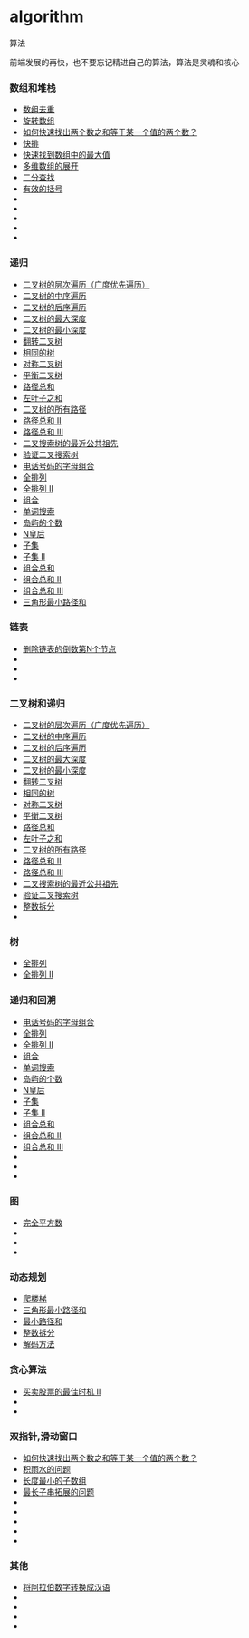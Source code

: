 # algorithm
算法

前端发展的再快，也不要忘记精进自己的算法，算法是灵魂和核心

### 数组和堆栈
* [数组去重](https://github.com/JesseZhao1990/algorithm/issues/1)
* [旋转数组](https://github.com/JesseZhao1990/algorithm/issues/3)
* [如何快速找出两个数之和等于某一个值的两个数？](https://github.com/JesseZhao1990/algorithm/issues/5)
* [快排](https://github.com/JesseZhao1990/algorithm/issues/6)
* [快速找到数组中的最大值](https://github.com/JesseZhao1990/algorithm/issues/8)
* [多维数组的展开](https://github.com/JesseZhao1990/algorithm/issues/9)
* [二分查找](https://github.com/JesseZhao1990/algorithm/issues/10)
* [有效的括号](https://github.com/JesseZhao1990/algorithm/issues/13)
* []()
* []()
* []()
* []()
* []()


### 递归
* [二叉树的层次遍历（广度优先遍历）](https://github.com/JesseZhao1990/algorithm/issues/15)
* [二叉树的中序遍历](https://github.com/JesseZhao1990/algorithm/issues/16)
* [二叉树的后序遍历](https://github.com/JesseZhao1990/algorithm/issues/46)
* [二叉树的最大深度](https://github.com/JesseZhao1990/algorithm/issues/18)
* [二叉树的最小深度](https://github.com/JesseZhao1990/algorithm/issues/19)
* [翻转二叉树](https://github.com/JesseZhao1990/algorithm/issues/20)
* [相同的树](https://github.com/JesseZhao1990/algorithm/issues/21)
* [对称二叉树](https://github.com/JesseZhao1990/algorithm/issues/22)
* [平衡二叉树](https://github.com/JesseZhao1990/algorithm/issues/23)
* [路径总和](https://github.com/JesseZhao1990/algorithm/issues/24)
* [左叶子之和](https://github.com/JesseZhao1990/algorithm/issues/25)
* [二叉树的所有路径](https://github.com/JesseZhao1990/algorithm/issues/26)
* [路径总和 II](https://github.com/JesseZhao1990/algorithm/issues/27)
* [路径总和 III](https://github.com/JesseZhao1990/algorithm/issues/28)
* [二叉搜索树的最近公共祖先](https://github.com/JesseZhao1990/algorithm/issues/29)
* [验证二叉搜索树](https://github.com/JesseZhao1990/algorithm/issues/30)
* [电话号码的字母组合](https://github.com/JesseZhao1990/algorithm/issues/31)
* [全排列](https://github.com/JesseZhao1990/algorithm/issues/32)
* [全排列 II](https://github.com/JesseZhao1990/algorithm/issues/33)
* [组合](https://github.com/JesseZhao1990/algorithm/issues/34)
* [单词搜索](https://github.com/JesseZhao1990/algorithm/issues/35)
* [岛屿的个数](https://github.com/JesseZhao1990/algorithm/issues/36)
* [N皇后](https://github.com/JesseZhao1990/algorithm/issues/37)
* [子集](https://github.com/JesseZhao1990/algorithm/issues/39)
* [子集 II](https://github.com/JesseZhao1990/algorithm/issues/40)
* [组合总和](https://github.com/JesseZhao1990/algorithm/issues/41)
* [组合总和 II ](https://github.com/JesseZhao1990/algorithm/issues/42)
* [组合总和 III](https://github.com/JesseZhao1990/algorithm/issues/43)
* [三角形最小路径和](https://github.com/JesseZhao1990/algorithm/issues/44)


### 链表
* [删除链表的倒数第N个节点](https://github.com/JesseZhao1990/algorithm/issues/12)
* []()
* []()
* []()


### 二叉树和递归
* [二叉树的层次遍历（广度优先遍历）](https://github.com/JesseZhao1990/algorithm/issues/15)
* [二叉树的中序遍历](https://github.com/JesseZhao1990/algorithm/issues/16)
* [二叉树的后序遍历](https://github.com/JesseZhao1990/algorithm/issues/46)
* [二叉树的最大深度](https://github.com/JesseZhao1990/algorithm/issues/18)
* [二叉树的最小深度](https://github.com/JesseZhao1990/algorithm/issues/19)
* [翻转二叉树](https://github.com/JesseZhao1990/algorithm/issues/20)
* [相同的树](https://github.com/JesseZhao1990/algorithm/issues/21)
* [对称二叉树](https://github.com/JesseZhao1990/algorithm/issues/22)
* [平衡二叉树](https://github.com/JesseZhao1990/algorithm/issues/23)
* [路径总和](https://github.com/JesseZhao1990/algorithm/issues/24)
* [左叶子之和](https://github.com/JesseZhao1990/algorithm/issues/25)
* [二叉树的所有路径](https://github.com/JesseZhao1990/algorithm/issues/26)
* [路径总和 II](https://github.com/JesseZhao1990/algorithm/issues/27)
* [路径总和 III](https://github.com/JesseZhao1990/algorithm/issues/28)
* [二叉搜索树的最近公共祖先](https://github.com/JesseZhao1990/algorithm/issues/29)
* [验证二叉搜索树](https://github.com/JesseZhao1990/algorithm/issues/30)
* [整数拆分](https://github.com/JesseZhao1990/algorithm/issues/47)
* []()

### 树
* [全排列](https://github.com/JesseZhao1990/algorithm/issues/32)
* [全排列 II](https://github.com/JesseZhao1990/algorithm/issues/33)



### 递归和回溯
* [电话号码的字母组合](https://github.com/JesseZhao1990/algorithm/issues/31)
* [全排列](https://github.com/JesseZhao1990/algorithm/issues/32)
* [全排列 II](https://github.com/JesseZhao1990/algorithm/issues/33)
* [组合](https://github.com/JesseZhao1990/algorithm/issues/34)
* [单词搜索](https://github.com/JesseZhao1990/algorithm/issues/35)
* [岛屿的个数](https://github.com/JesseZhao1990/algorithm/issues/36)
* [N皇后](https://github.com/JesseZhao1990/algorithm/issues/37)
* [子集](https://github.com/JesseZhao1990/algorithm/issues/39)
* [子集 II](https://github.com/JesseZhao1990/algorithm/issues/40)
* [组合总和](https://github.com/JesseZhao1990/algorithm/issues/41)
* [组合总和 II ](https://github.com/JesseZhao1990/algorithm/issues/42)
* [组合总和 III](https://github.com/JesseZhao1990/algorithm/issues/43)
* []()
* []()
* []()


### 图
* [完全平方数](https://github.com/JesseZhao1990/algorithm/issues/17)
* []()
* []()
* []()


### 动态规划
* [爬楼梯](https://github.com/JesseZhao1990/algorithm/issues/38)
* [三角形最小路径和](https://github.com/JesseZhao1990/algorithm/issues/44)
* [最小路径和](https://github.com/JesseZhao1990/algorithm/issues/45)
* [整数拆分](https://github.com/JesseZhao1990/algorithm/issues/47)
* [解码方法](https://github.com/JesseZhao1990/algorithm/issues/48)


### 贪心算法
* [买卖股票的最佳时机 II](https://github.com/JesseZhao1990/algorithm/issues/2)
* []()
* []()


### 双指针,滑动窗口
* [如何快速找出两个数之和等于某一个值的两个数？](https://github.com/JesseZhao1990/algorithm/issues/5)
* [积雨水的问题](https://github.com/JesseZhao1990/algorithm/issues/7)
* [长度最小的子数组](https://github.com/JesseZhao1990/algorithm/issues/11)
* [最长子串拓展的问题](https://github.com/JesseZhao1990/algorithm/issues/14)
* []()
* []()
* []()
* []()
* []()


### 其他
* [将阿拉伯数字转换成汉语](https://github.com/JesseZhao1990/algorithm/issues/4)
* []()
* []()
* []()
* []()
